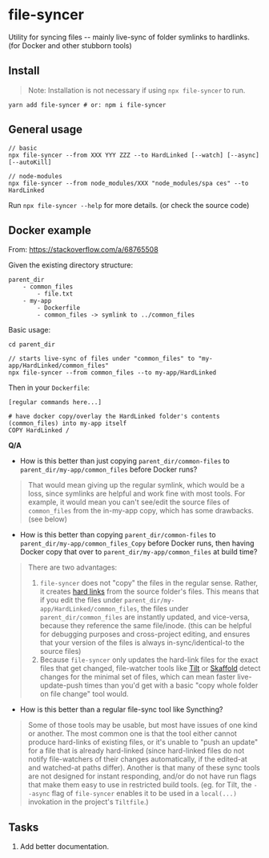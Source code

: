 # file-syncer

Utility for syncing files -- mainly live-sync of folder symlinks to hardlinks. (for Docker and other stubborn tools)

## Install

> Note: Installation is not necessary if using `npx file-syncer` to run.

```
yarn add file-syncer # or: npm i file-syncer
```

## General usage

```
// basic
npx file-syncer --from XXX YYY ZZZ --to HardLinked [--watch] [--async] [--autoKill]

// node-modules
npx file-syncer --from node_modules/XXX "node_modules/spa ces" --to HardLinked
```

Run `npx file-syncer --help` for more details. (or check the source code)

## Docker example

From: https://stackoverflow.com/a/68765508

Given the existing directory structure:
```
parent_dir
	- common_files
		- file.txt
	- my-app
		- Dockerfile
		- common_files -> symlink to ../common_files
```

Basic usage:
```
cd parent_dir

// starts live-sync of files under "common_files" to "my-app/HardLinked/common_files"
npx file-syncer --from common_files --to my-app/HardLinked
```

Then in your `Dockerfile`:
```
[regular commands here...]

# have docker copy/overlay the HardLinked folder's contents (common_files) into my-app itself
COPY HardLinked /
```

**Q/A**

* How is this better than just copying `parent_dir/common-files` to `parent_dir/my-app/common_files` before Docker runs?
> That would mean giving up the regular symlink, which would be a loss, since symlinks are helpful and work fine with most tools. For example, it would mean you can't see/edit the source files of `common_files` from the in-my-app copy, which has some drawbacks. (see below)

* How is this better than copying `parent_dir/common-files` to `parent_dir/my-app/common_files_Copy` before Docker runs, then having Docker copy that over to `parent_dir/my-app/common_files` at build time?
> There are two advantages:
> 1) `file-syncer` does not "copy" the files in the regular sense. Rather, it creates [hard links](https://www.geeksforgeeks.org/soft-hard-links-unixlinux) from the source folder's files. This means that if you edit the files under `parent_dir/my-app/HardLinked/common_files`, the files under `parent_dir/common_files` are instantly updated, and vice-versa, because they reference the same file/inode. (this can be helpful for debugging purposes and cross-project editing, and ensures that your version of the files is always in-sync/identical-to the source files)
> 2) Because `file-syncer` only updates the hard-link files for the exact files that get changed, file-watcher tools like [Tilt](https://github.com/tilt-dev/tilt) or [Skaffold](https://github.com/GoogleContainerTools/skaffold) detect changes for the minimal set of files, which can mean faster live-update-push times than you'd get with a basic "copy whole folder on file change" tool would.

* How is this better than a regular file-sync tool like Syncthing?
> Some of those tools may be usable, but most have issues of one kind or another. The most common one is that the tool either cannot produce hard-links of existing files, or it's unable to "push an update" for a file that is already hard-linked (since hard-linked files do not notify file-watchers of their changes automatically, if the edited-at and watched-at paths differ). Another is that many of these sync tools are not designed for instant responding, and/or do not have run flags that make them easy to use in restricted build tools. (eg. for Tilt, the `--async` flag of `file-syncer` enables it to be used in a `local(...)` invokation in the project's `Tiltfile`.)

## Tasks

1) Add better documentation.
